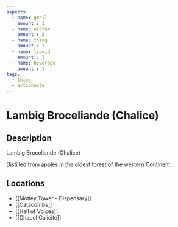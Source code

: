```yaml
---
aspects: 
  - name: grail
    amount : 1
  - name: nectar
    amount : 2
  - name: thing
    amount : 1
  - name: liquid
    amount : 1
  - name: beverage
    amount : 1
tags:
  - thing
  - actionable
---
```


# Lambig Broceliande (Chalice)

## Description
Lambig Broceliande (Chalice)

Distilled from apples in the oldest forest of the western Continent.
## Locations
- [[Motley Tower - Dispensary]]
- [[Catacombs]]
- [[Hall of Voices]]
- [[Chapel Calicite]]
